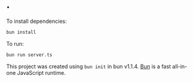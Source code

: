# .

To install dependencies:

```bash
bun install
```

To run:

```bash
bun run server.ts
```

This project was created using `bun init` in bun v1.1.4. [Bun](https://bun.sh) is a fast all-in-one JavaScript runtime.
